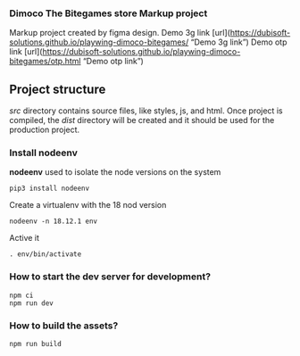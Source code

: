 ### Dimoco The Bitegames store Markup project ###

Markup project created by figma design.
Demo 3g link [url](https://dubisoft-solutions.github.io/playwing-dimoco-bitegames/ “Demo 3g link”)
Demo otp link [url](https://dubisoft-solutions.github.io/playwing-dimoco-bitegames/otp.html “Demo otp link”)

## Project structure ##

*src* directory contains source files, like styles, js, and html. Once project is compiled, the *dist* directory will be created and it should be used for the production project.

### Install nodeenv ###

**nodeenv** used to isolate the node versions on the system 

    pip3 install nodeenv

Create a virtualenv with the 18 nod version

    nodeenv -n 18.12.1 env

Active it 

    . env/bin/activate

### How to start the dev server for development? ###

    npm ci
    npm run dev


### How to build the assets? ###

    npm run build

